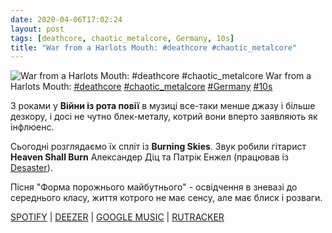 ```yaml
---
date: 2020-04-06T17:02:24
layout: post
tags: [deathcore, chaotic_metalcore, Germany, 10s]
title: "War from a Harlots Mouth: #deathcore #chaotic_metalcore"
---
```

![War from a Harlots Mouth: #deathcore #chaotic_metalcore](/assets/photos/photo_937@06-04-2020_17-02-24.jpg)
War from a Harlots Mouth: [#deathcore](/tags/#deathcore) [#chaotic_metalcore](/tags/#chaotic_metalcore) [#Germany](/tags/#Germany) [#10s](/tags/#10s)

З роками у **Війни із рота повії** в музиці все-таки менше джазу і більше дезкору, і досі не чутно блек-металу, котрий вони вперто заявляють як інфлюенс.

Сьогодні розглядаємо їх спліт із **Burning Skies**. Звук робили гітарист **Heaven Shall Burn** Александер Діц та Патрік Енжел (працював із [Desaster](https://t.me/vast_space_unexplored/3186)).

Пісня &quot;Форма порожнього майбутнього&quot; - освідчення в зневазі до середнього класу, життя котрого не має сенсу, але має блиск і розваги.

[SPOTIFY](https://open.spotify.com/album/2nDyiWurl3aybtbo4DmRk5) | [DEEZER](https://www.deezer.com/album/566407?utm_source=deezer&amp;utm_content=album-566407&amp;utm_term=1601611822_1586181557&amp;utm_medium=web) | [GOOGLE MUSIC](https://play.google.com/music/m/Bpflu4cr2p3tndc4hjizcysh5se?t=Split_-_War_From_A_Harlots_Mouth) | [RUTRACKER](https://rutracker.org/forum/viewtopic.php?t=3360346)